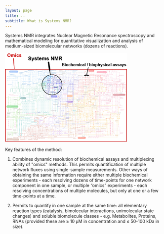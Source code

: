 ```yaml
---
layout: page
title: ..
subtitle: What is Systems NMR?
---
```


Systems NMR integrates Nuclear Magnetic Resonance spectroscopy and mathematical modeling for quantitative visualization and analysis of medium-sized biomolecular networks (dozens of reactions). 
<!-- The concept was developed at [ETH Zürich](http://www.allainlab.ethz.ch/people/person-detail.html?persid=125247).
-->

![Systems NMR vs Omics and Biochemistry](/images/omics_sysnmr_bioc.png)
<!-- ![image-title-here](/path/to/image.jpg){:class="img-responsive"} -->


Key features of the method:
1. Combines dynamic resolution of biochemical assays and multiplexing ability of "omics" methods. This permits quantification of multiple network fluxes using single-sample measurements. Other ways of obtaining the same information require either multiple biochemical experiments - each resolving dozens of time-points for one network component in one sample, or multiple “omics” experiments - each resolving concentrations of multiple molecules, but only at one or a few time-points at a time.

2. Permits to quantify in one sample at the same time: all elementary reaction types (catalysis, bimolecular interactions, unimolecular state changes) and soluble biomolecule classes - e.g. Metabolites, Proteins, RNAs (provided these are ≥ 10 µM in concentration and ≤ 50-100 kDa in size).

<!--
3. Does not require chemical modification of the observed molecules (e.g. with fluorescent tags).
-->